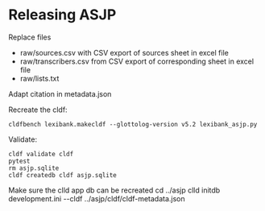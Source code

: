 # Releasing ASJP

Replace files
- raw/sources.csv with CSV export of sources sheet in excel file
- raw/transcribers.csv from CSV export of corresponding sheet in excel file
- raw/lists.txt

Adapt citation in metadata.json

Recreate the cldf:
```shell
cldfbench lexibank.makecldf --glottolog-version v5.2 lexibank_asjp.py
```

Validate:
```shell
cldf validate cldf
pytest
rm asjp.sqlite
cldf createdb cldf asjp.sqlite
```

Make sure the clld app db can be recreated
cd ../asjp
clld initdb development.ini --cldf ../asjp/cldf/cldf-metadata.json
